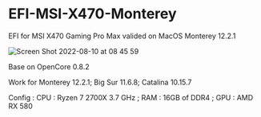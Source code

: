# EFI-MSI-X470-Monterey
EFI for MSI X470 Gaming Pro Max valided on MacOS Monterey 12.2.1

![Screen Shot 2022-08-10 at 08 45 59](https://user-images.githubusercontent.com/57593807/183833507-05a70eb4-4c3f-4686-affc-1b059ebb96b9.png)


Base on OpenCore 0.8.2

Work for Monterey 12.2.1; Big Sur 11.6.8; Catalina 10.15.7

Config : 
CPU : Ryzen 7 2700X 3.7 GHz ; RAM : 16GB of DDR4 ; GPU : AMD RX 580
